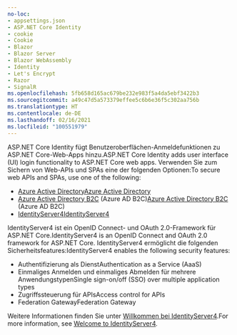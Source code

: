 ```yaml
---
no-loc:
- appsettings.json
- ASP.NET Core Identity
- cookie
- Cookie
- Blazor
- Blazor Server
- Blazor WebAssembly
- Identity
- Let's Encrypt
- Razor
- SignalR
ms.openlocfilehash: 5fb658d165ac679be232e983f5a4da5ebf3422b3
ms.sourcegitcommit: a49c47d5a573379effee5c6b6e36f5c302aa756b
ms.translationtype: HT
ms.contentlocale: de-DE
ms.lasthandoff: 02/16/2021
ms.locfileid: "100551979"
---
```

<span data-ttu-id="d271c-101">ASP.NET Core Identity fügt Benutzeroberflächen-Anmeldefunktionen zu ASP.NET Core-Web-Apps hinzu.</span><span class="sxs-lookup"><span data-stu-id="d271c-101">ASP.NET Core Identity adds user interface (UI) login functionality to ASP.NET Core web apps.</span></span> <span data-ttu-id="d271c-102">Verwenden Sie zum Sichern von Web-APIs und SPAs eine der folgenden Optionen:</span><span class="sxs-lookup"><span data-stu-id="d271c-102">To secure web APIs and SPAs, use one of the following:</span></span>

* [<span data-ttu-id="d271c-103">Azure Active Directory</span><span class="sxs-lookup"><span data-stu-id="d271c-103">Azure Active Directory</span></span>](/azure/api-management/api-management-howto-protect-backend-with-aad)
* <span data-ttu-id="d271c-104">[Azure Active Directory B2C](/azure/active-directory-b2c/active-directory-b2c-custom-rest-api-netfw) (Azure AD B2C)</span><span class="sxs-lookup"><span data-stu-id="d271c-104">[Azure Active Directory B2C](/azure/active-directory-b2c/active-directory-b2c-custom-rest-api-netfw) (Azure AD B2C)</span></span>
* [<span data-ttu-id="d271c-105">IdentityServer4</span><span class="sxs-lookup"><span data-stu-id="d271c-105">IdentityServer4</span></span>](https://identityserver.io)

<span data-ttu-id="d271c-106">IdentityServer4 ist ein OpenID Connect- und OAuth 2.0-Framework für ASP.NET Core.</span><span class="sxs-lookup"><span data-stu-id="d271c-106">IdentityServer4 is an OpenID Connect and OAuth 2.0 framework for ASP.NET Core.</span></span> <span data-ttu-id="d271c-107">IdentityServer4 ermöglicht die folgenden Sicherheitsfeatures:</span><span class="sxs-lookup"><span data-stu-id="d271c-107">IdentityServer4 enables the following security features:</span></span>

* <span data-ttu-id="d271c-108">Authentifizierung als Dienst</span><span class="sxs-lookup"><span data-stu-id="d271c-108">Authentication as a Service (AaaS)</span></span>
* <span data-ttu-id="d271c-109">Einmaliges Anmelden und einmaliges Abmelden für mehrere Anwendungstypen</span><span class="sxs-lookup"><span data-stu-id="d271c-109">Single sign-on/off (SSO) over multiple application types</span></span>
* <span data-ttu-id="d271c-110">Zugriffssteuerung für APIs</span><span class="sxs-lookup"><span data-stu-id="d271c-110">Access control for APIs</span></span>
* <span data-ttu-id="d271c-111">Federation Gateway</span><span class="sxs-lookup"><span data-stu-id="d271c-111">Federation Gateway</span></span>

<span data-ttu-id="d271c-112">Weitere Informationen finden Sie unter [Willkommen bei IdentityServer4](https://docs.identityserver.io/en/latest/index.html).</span><span class="sxs-lookup"><span data-stu-id="d271c-112">For more information, see [Welcome to IdentityServer4](https://docs.identityserver.io/en/latest/index.html).</span></span>

